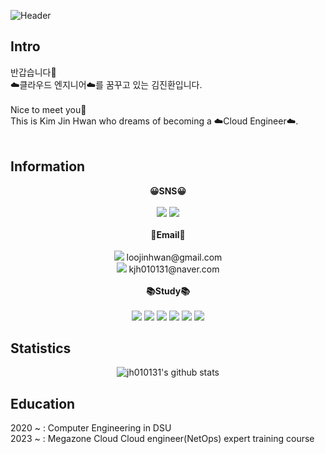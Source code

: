 ![Header](https://capsule-render.vercel.app/api?type=Waving&color=gradient&fontColor=ffffff&text=Hin_Jwan's%20GitHub🐋%20&height=200&fontSize=50)
## Intro
반갑습니다🙌<br>
☁️클라우드 엔지니어☁️를 꿈꾸고 있는 김진환입니다.<br>
<br>
Nice to meet you🙌<br>
This is Kim Jin Hwan who dreams of becoming a ☁️Cloud Engineer☁️.<br>
<br>

## Information
<p align="center">
  <Strong>😀SNS😀</Strong><br><br>
    <a href="https://www.instagram.com/hin_jwan" target="_blank"><img src="https://img.shields.io/badge/hin_jwan-E4405F?style=flat-square&logo=Instagram&logoColor=white&link=https://www.instagram.com/hin_jwan"/></a>
    <a href="https://hits.seeyoufarm.com"><img src="https://hits.seeyoufarm.com/api/count/incr/badge.svg?url=https%3A%2F%2Fgithub.com%2Fjh010131&count_bg=%233D46C8&title_bg=%23131841&icon=github.svg&icon_color=%23FFFFFF&title=Hits&edge_flat=false"/></a>
    <br><br>
  <Strong>📧Email📧</Strong><br><br>
    <img src="https://img.shields.io/badge/Gmail-EA4335?style=flat-square&logo=gmail&logoColor=white"/>
    loojinhwan@gmail.com<br>
    <img src="https://img.shields.io/badge/Naver-03C75A?style=flat-square&logo=naver&logoColor=white"/>
    kjh010131@naver.com<br>
    <br>
  <Strong>📚Study📚</Strong><br><br>
    <img src="https://img.shields.io/badge/HTML-E34F26?style=flat-square&logo=HTML5&logoColor=white"/>
    <img src="https://img.shields.io/badge/Spring-6DB33F?style=flat-square&logo=spring&logoColor=white"/>
    <img src="https://img.shields.io/badge/Vagrant-1868F2?style=flat-square&logo=vagrant&logoColor=white"/>
    <img src="https://img.shields.io/badge/Linux-FCC624?style=flat-square&logo=linux&logoColor=white"/>
    <img src="https://img.shields.io/badge/Docker-2496ED?style=flat-square&logo=docker&logoColor=white"/>
    <img src="https://img.shields.io/badge/AWS-232F3E?style=flat-square&logo=amazonaws&logoColor=white"/>
</p>

## Statistics
<div align=center>
  
  ![jh010131's github stats](https://github-readme-stats.vercel.app/api?username=jh010131&show_icons=true)
  
</div>

## Education
2020 ~ : Computer Engineering in DSU<br>
2023 ~ : Megazone Cloud Cloud engineer(NetOps) expert training course<br>

